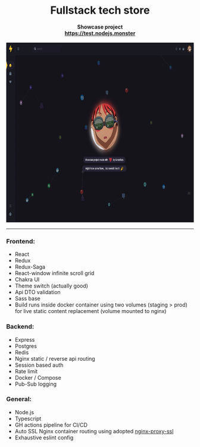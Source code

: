 <div align="center"><h1>Fullstack tech store</h1></div>

<div align="center"><b>Showcase project</b></div>
<div align="center"><b><a href="https://test.nodejs.monster">https://test.nodejs.monster</a></b></div>

<br />

<div align="center"><img src="https://github.com/SanariSan/tech-store/blob/master/assets/main-page.png?raw=true" width="859" height="483"></div>
<!-- <div align="center"><img src="./assets/main-page.png" width="859" height="483"></div> -->

---

### Frontend:

- React
- Redux
- Redux-Saga
- React-window infinite scroll grid
- Chakra UI
- Theme switch (actually good)
- Api DTO validation
- Sass base
- Build runs inside docker container using two volumes (staging > prod) for live static content replacement (volume mounted to nginx) 


### Backend:

- Express
- Postgres
- Redis
- Nginx static / reverse api routing
- Session based auth
- Rate limit
- Docker / Compose
- Pub-Sub logging

### General:

- Node.js
- Typescript
- GH actions pipeline for CI/CD
- Auto SSL Nginx container routing using adopted [nginx-proxy-ssl](https://github.com/SanariSan/nginx-proxy-ssl) 
- Exhaustive eslint config